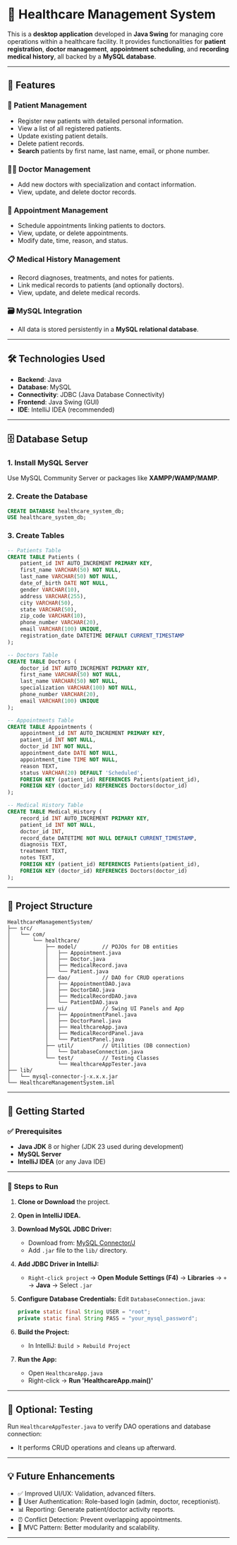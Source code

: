 # 🏥 Healthcare Management System

This is a **desktop application** developed in **Java Swing** for managing core operations within a healthcare facility. It provides functionalities for **patient registration**, **doctor management**, **appointment scheduling**, and **recording medical history**, all backed by a **MySQL database**.

---

## 🌟 Features

### 🧍 Patient Management
- Register new patients with detailed personal information.
- View a list of all registered patients.
- Update existing patient details.
- Delete patient records.
- **Search** patients by first name, last name, email, or phone number.

### 👨‍⚕️ Doctor Management
- Add new doctors with specialization and contact information.
- View, update, and delete doctor records.

### 📅 Appointment Management
- Schedule appointments linking patients to doctors.
- View, update, or delete appointments.
- Modify date, time, reason, and status.

### 📋 Medical History Management
- Record diagnoses, treatments, and notes for patients.
- Link medical records to patients (and optionally doctors).
- View, update, and delete medical records.

### 🗃️ MySQL Integration
- All data is stored persistently in a **MySQL relational database**.

---

## 🛠️ Technologies Used

- **Backend**: Java  
- **Database**: MySQL  
- **Connectivity**: JDBC (Java Database Connectivity)  
- **Frontend**: Java Swing (GUI)  
- **IDE**: IntelliJ IDEA (recommended)

---

## 🗄️ Database Setup

### 1. Install MySQL Server
Use MySQL Community Server or packages like **XAMPP/WAMP/MAMP**.

### 2. Create the Database

```sql
CREATE DATABASE healthcare_system_db;
USE healthcare_system_db;
```

### 3. Create Tables

```sql
-- Patients Table
CREATE TABLE Patients (
    patient_id INT AUTO_INCREMENT PRIMARY KEY,
    first_name VARCHAR(50) NOT NULL,
    last_name VARCHAR(50) NOT NULL,
    date_of_birth DATE NOT NULL,
    gender VARCHAR(10),
    address VARCHAR(255),
    city VARCHAR(50),
    state VARCHAR(50),
    zip_code VARCHAR(10),
    phone_number VARCHAR(20),
    email VARCHAR(100) UNIQUE,
    registration_date DATETIME DEFAULT CURRENT_TIMESTAMP
);

-- Doctors Table
CREATE TABLE Doctors (
    doctor_id INT AUTO_INCREMENT PRIMARY KEY,
    first_name VARCHAR(50) NOT NULL,
    last_name VARCHAR(50) NOT NULL,
    specialization VARCHAR(100) NOT NULL,
    phone_number VARCHAR(20),
    email VARCHAR(100) UNIQUE
);

-- Appointments Table
CREATE TABLE Appointments (
    appointment_id INT AUTO_INCREMENT PRIMARY KEY,
    patient_id INT NOT NULL,
    doctor_id INT NOT NULL,
    appointment_date DATE NOT NULL,
    appointment_time TIME NOT NULL,
    reason TEXT,
    status VARCHAR(20) DEFAULT 'Scheduled',
    FOREIGN KEY (patient_id) REFERENCES Patients(patient_id),
    FOREIGN KEY (doctor_id) REFERENCES Doctors(doctor_id)
);

-- Medical History Table
CREATE TABLE Medical_History (
    record_id INT AUTO_INCREMENT PRIMARY KEY,
    patient_id INT NOT NULL,
    doctor_id INT,
    record_date DATETIME NOT NULL DEFAULT CURRENT_TIMESTAMP,
    diagnosis TEXT,
    treatment TEXT,
    notes TEXT,
    FOREIGN KEY (patient_id) REFERENCES Patients(patient_id),
    FOREIGN KEY (doctor_id) REFERENCES Doctors(doctor_id)
);
```

---

## 📁 Project Structure

```
HealthcareManagementSystem/
├── src/
│   └── com/
│       └── healthcare/
│           ├── model/        // POJOs for DB entities
│           │   ├── Appointment.java
│           │   ├── Doctor.java
│           │   ├── MedicalRecord.java
│           │   └── Patient.java
│           ├── dao/          // DAO for CRUD operations
│           │   ├── AppointmentDAO.java
│           │   ├── DoctorDAO.java
│           │   ├── MedicalRecordDAO.java
│           │   └── PatientDAO.java
│           ├── ui/           // Swing UI Panels and App
│           │   ├── AppointmentPanel.java
│           │   ├── DoctorPanel.java
│           │   ├── HealthcareApp.java
│           │   ├── MedicalRecordPanel.java
│           │   └── PatientPanel.java
│           ├── util/         // Utilities (DB connection)
│           │   └── DatabaseConnection.java
│           └── test/         // Testing Classes
│               └── HealthcareAppTester.java
├── lib/
│   └── mysql-connector-j-x.x.x.jar
└── HealthcareManagementSystem.iml
```

---

## 🚀 Getting Started

### ✅ Prerequisites
- **Java JDK** 8 or higher (JDK 23 used during development)
- **MySQL Server**
- **IntelliJ IDEA** (or any Java IDE)

---

### 🧰 Steps to Run

1. **Clone or Download** the project.

2. **Open in IntelliJ IDEA.**

3. **Download MySQL JDBC Driver:**
   - Download from: [MySQL Connector/J](https://dev.mysql.com/downloads/connector/j/)
   - Add `.jar` file to the `lib/` directory.

4. **Add JDBC Driver in IntelliJ:**
   - `Right-click project` → **Open Module Settings (F4)** → **Libraries** → `+` → **Java** → Select `.jar`

5. **Configure Database Credentials:**
   Edit `DatabaseConnection.java`:
   ```java
   private static final String USER = "root";
   private static final String PASS = "your_mysql_password";
   ```

6. **Build the Project:**
   - In IntelliJ: `Build > Rebuild Project`

7. **Run the App:**
   - Open `HealthcareApp.java`
   - Right-click → **Run 'HealthcareApp.main()'**

---

## 🧪 Optional: Testing

Run `HealthcareAppTester.java` to verify DAO operations and database connection:
- It performs CRUD operations and cleans up afterward.

---

## 💡 Future Enhancements

- ✅ Improved UI/UX: Validation, advanced filters.
- 🔐 User Authentication: Role-based login (admin, doctor, receptionist).
- 📊 Reporting: Generate patient/doctor activity reports.
- ⏰ Conflict Detection: Prevent overlapping appointments.
- 🧱 MVC Pattern: Better modularity and scalability.

---
